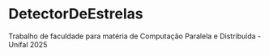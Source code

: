 # DetectorDeEstrelas
Trabalho de faculdade para matéria de Computação Paralela e Distribuída - Unifal 2025
